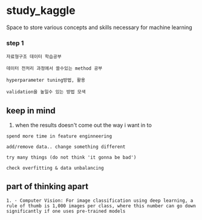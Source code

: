 # study_kaggle
Space to store various concepts and skills necessary for machine learning

### step 1

    자료형구조 데이터 학습공부
  
    데이터 전처리 과정에서 쓸수있는 method 공부
  
    hyperparameter tuning방법, 활용
  
    validation을 높일수 있는 방법 모색




## keep in mind

  1. when the results doesn't come out the way i want in to

    spend more time in feature enginneering
    
    add/remove data.. change something different
    
    try many things (do not think 'it gonna be bad')
    
    check overfitting & data unbalancing




## part of thinking apart
    1. · Computer Vision: For image classification using deep learning, a rule of thumb is 1,000 images per class, where this number can go down significantly if one uses pre-trained models
